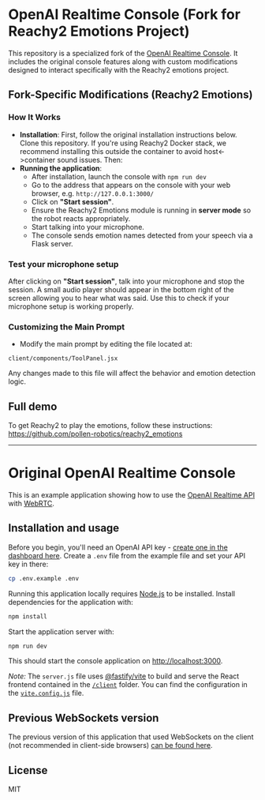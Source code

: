 # OpenAI Realtime Console (Fork for Reachy2 Emotions Project)

This repository is a specialized fork of the [OpenAI Realtime Console](https://github.com/openai/openai-realtime-console). It includes the original console features along with custom modifications designed to interact specifically with the Reachy2 emotions project.

## Fork-Specific Modifications (Reachy2 Emotions)

### How It Works

- **Installation**: First, follow the original installation instructions below. Clone this repository. If you're using Reachy2 Docker stack, we recommend installing this outside the container to avoid host<->container sound issues. Then:
- **Running the application**:
  - After installation, launch the console with `npm run dev`
  - Go to the address that appears on the console with your web browser, e.g. `http://127.0.0.1:3000/`
  - Click on **"Start session"**.
  - Ensure the Reachy2 Emotions module is running in **server mode** so the robot reacts appropriately.
  - Start talking into your microphone.
  - The console sends emotion names detected from your speech via a Flask server.

### Test your microphone setup
After clicking on **"Start session"**, talk into your microphone and stop the session.
A small audio player should appear in the bottom right of the screen allowing you to hear what was said.
Use this to check if your microphone setup is working properly.

### Customizing the Main Prompt

- Modify the main prompt by editing the file located at:

```
client/components/ToolPanel.jsx
```

Any changes made to this file will affect the behavior and emotion detection logic.

## Full demo
To get Reachy2 to play the emotions, follow these instructions:
https://github.com/pollen-robotics/reachy2_emotions

---


# Original OpenAI Realtime Console

This is an example application showing how to use the [OpenAI Realtime API](https://platform.openai.com/docs/guides/realtime) with [WebRTC](https://platform.openai.com/docs/guides/realtime-webrtc).

## Installation and usage

Before you begin, you'll need an OpenAI API key - [create one in the dashboard here](https://platform.openai.com/settings/api-keys). Create a `.env` file from the example file and set your API key in there:

```bash
cp .env.example .env
```

Running this application locally requires [Node.js](https://nodejs.org/) to be installed. Install dependencies for the application with:

```bash
npm install
```

Start the application server with:

```bash
npm run dev
```

This should start the console application on [http://localhost:3000](http://localhost:3000).

_Note:_ The `server.js` file uses [@fastify/vite](https://fastify-vite.dev/) to build and serve the React frontend contained in the [`/client`](./client) folder. You can find the configuration in the [`vite.config.js`](./vite.config.js) file.

## Previous WebSockets version

The previous version of this application that used WebSockets on the client (not recommended in client-side browsers) [can be found here](https://github.com/openai/openai-realtime-console/tree/websockets).

## License

MIT
